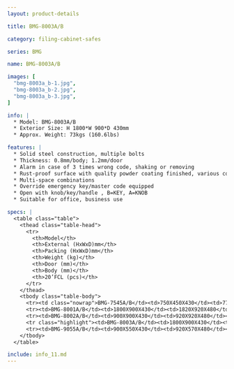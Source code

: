 ```yaml
---
layout: product-details

title: BMG-8003A/B

category: filing-cabinet-safes

series: BMG

name: BMG-8003A/B

images: [
  "bmg-8003a_b-1.jpg",
  "bmg-8003a_b-2.jpg",
  "bmg-8003a_b-3.jpg",
]

info: |
  * Model: BMG-8003A/B
  * Exterior Size: H 1800*W 900*D 430mm
  * Approx. Weight: 73kgs (160.6lbs)

features: |
  * Solid steel construction, multiple bolts
  * Thickness: 0.8mm/body; 1.2mm/door
  * Alarm in case of 3 times wrong code, shaking or removing
  * Rust-proof surface with quality powder coating finished, various colors available
  * Multi-space combinations
  * Override emergency key/master code equipped
  * Open with knob/key/handle , B=KEY, A=KNOB
  * Suitable for office, business use 

specs: |
  <table class="table">
    <thead class="table-head">
      <tr>
        <th>Model</th>
        <th>External (HxWxD)mm</th>
        <th>Packing (HxWxD)mm</th>
        <th>Weight (kg)</th>
        <th>Door (mm)</th>
        <th>Body (mm)</th>
        <th>20’FCL (pcs)</th>
      </tr>
    </thead>
    <tbody class="table-body">
      <tr><td class="nowrap">BMG-7545A/B</td><td>750X450X430</td><td>770X470X480</td><td>23</td><td>1.2</td><td>0.8</td><td>165</td></tr>
      <tr><td>BMG-8001A/B</td><td>1800X900X430</td><td>1820X920X480</td><td>68</td><td>1.2</td><td>0.8</td><td>35</td></tr>
      <tr><td>BMG-8002A/B</td><td>900X900X430</td><td>920X920X480</td><td>43</td><td>1.2</td><td>0.8</td><td>74</td></tr>
      <tr class="highlight"><td>BMG-8003A/B</td><td>1800X900X430</td><td>1820X920X480</td><td>73</td><td>1.2</td><td>0.8</td><td>35</td></tr>
      <tr><td>BMG-9055A/B</td><td>900X550X430</td><td>920X570X480</td><td>32</td><td>1.2</td><td>0.8</td><td>120</td></tr>
    </tbody>
  </table>

include: info_11.md
---
```

